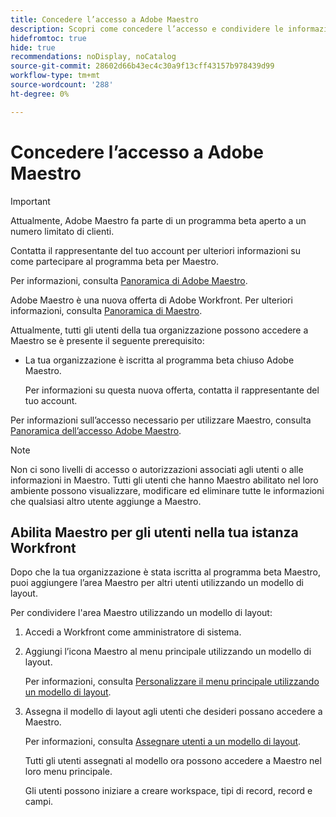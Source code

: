 ```yaml
---
title: Concedere l’accesso a Adobe Maestro
description: Scopri come concedere l’accesso e condividere le informazioni in Adobe Maestro.
hidefromtoc: true
hide: true
recommendations: noDisplay, noCatalog
source-git-commit: 28602d66b43ec4c30a9f13cff43157b978439d99
workflow-type: tm+mt
source-wordcount: '288'
ht-degree: 0%

---
```



<!--update the metadata and description when we turn this article live; also, update title after Bob adds Maestro as a product-->

# Concedere l’accesso a Adobe Maestro

>[!IMPORTANT]
>
>Attualmente, Adobe Maestro fa parte di un programma beta aperto a un numero limitato di clienti.
>
>Contatta il rappresentante del tuo account per ulteriori informazioni su come partecipare al programma beta per Maestro.
>
>Per informazioni, consulta [Panoramica di Adobe Maestro](../maestro-overview.md).

<!-- the table will change after we implement access levels/ permissions for Maestro-->
<!-- fix the formatting on the table - some lines are way too spaced out-->

Adobe Maestro è una nuova offerta di Adobe Workfront. Per ulteriori informazioni, consulta [Panoramica di Maestro](../maestro-overview.md).

Attualmente, tutti gli utenti della tua organizzazione possono accedere a Maestro se è presente il seguente prerequisito:

* La tua organizzazione è iscritta al programma beta chiuso Adobe Maestro.

  Per informazioni su questa nuova offerta, contatta il rappresentante del tuo account.


Per informazioni sull’accesso necessario per utilizzare Maestro, consulta [Panoramica dell’accesso Adobe Maestro](../access/access-overview.md).

>[!NOTE]
>
>Non ci sono livelli di accesso o autorizzazioni associati agli utenti o alle informazioni in Maestro. Tutti gli utenti che hanno Maestro abilitato nel loro ambiente possono visualizzare, modificare ed eliminare tutte le informazioni che qualsiasi altro utente aggiunge a Maestro.

## Abilita Maestro per gli utenti nella tua istanza Workfront

<!--First, contact your account manager to obtain access to the current Maestro closed beta program.-->

Dopo che la tua organizzazione è stata iscritta al programma beta Maestro, puoi aggiungere l’area Maestro per altri utenti utilizzando un modello di layout.

Per condividere l&#39;area Maestro utilizzando un modello di layout:

1. Accedi a Workfront come amministratore di sistema.

1. Aggiungi l’icona Maestro al menu principale utilizzando un modello di layout.

   Per informazioni, consulta [Personalizzare il menu principale utilizzando un modello di layout](../../administration-and-setup/customize-workfront/use-layout-templates/customize-main-menu.md).

1. Assegna il modello di layout agli utenti che desideri possano accedere a Maestro.

   Per informazioni, consulta [Assegnare utenti a un modello di layout](../../administration-and-setup/customize-workfront/use-layout-templates/assign-users-to-layout-template.md).

   Tutti gli utenti assegnati al modello ora possono accedere a Maestro nel loro menu principale.

   Gli utenti possono iniziare a creare workspace, tipi di record, record e campi.



